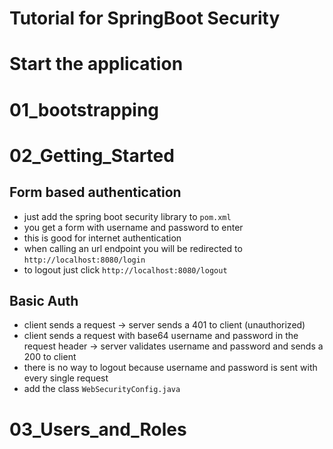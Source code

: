 # Tutorial for SpringBoot Security

# Start the application

# 01_bootstrapping

##   

# 02_Getting_Started

## Form based authentication

- just add the spring boot security library to `pom.xml`
- you get a form with username and password to enter
- this is good for internet authentication
- when calling an url endpoint you will be redirected to `http://localhost:8080/login`
- to logout just click `http://localhost:8080/logout`

## Basic Auth

- client sends a request -> server sends a 401 to client (unauthorized)
- client sends a request with base64 username and password in the request header -> server validates username and
  password and sends a 200 to client
- there is no way to logout because username and password is sent with every single request
- add the class `WebSecurityConfig.java`

# 03_Users_and_Roles

##
